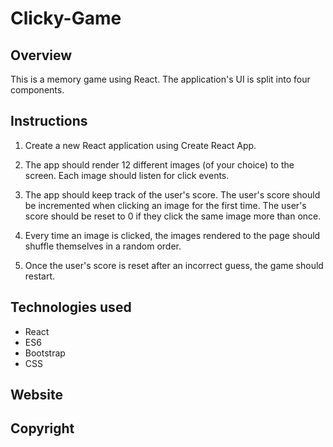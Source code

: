 # Clicky-Game

## Overview

This is a memory game using React. The application's UI is split into four components.


## Instructions

1. Create a new React application using Create React App.

2. The app should render 12 different images (of your choice) to the screen. Each image should listen for click events.

3. The app should keep track of the user's score. The user's score should be incremented when clicking an image for the first time. The user's score should be reset to 0 if they click the same image more than once.

4. Every time an image is clicked, the images rendered to the page should shuffle themselves in a random order.

5. Once the user's score is reset after an incorrect guess, the game should restart.

## Technologies used

* React
* ES6
* Bootstrap
* CSS

## Website


## Copyright

